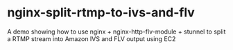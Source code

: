# nginx-split-rtmp-to-ivs-and-flv
A demo showing how to use nginx + nginx-http-flv-module + stunnel to split a RTMP stream into Amazon IVS and FLV output using EC2
